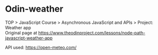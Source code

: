 # Odin-weather

TOP > JavaScript Course > Asynchronous JavaScript and APIs > Project: Weather app  
Original page at https://www.theodinproject.com/lessons/node-path-javascript-weather-app

API used: https://open-meteo.com/
